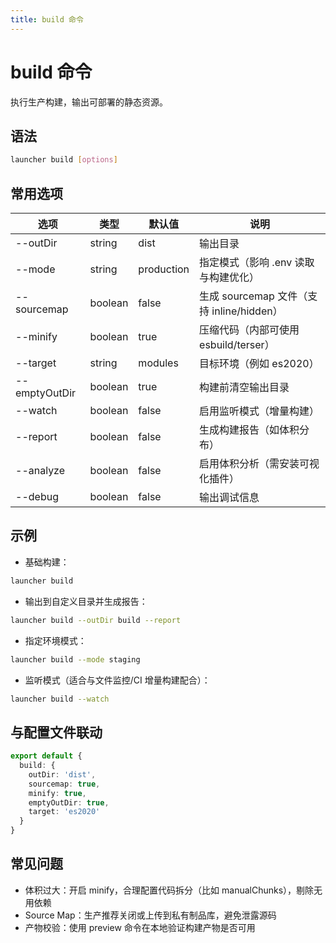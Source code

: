 ```yaml
---
title: build 命令
---
```


# build 命令

执行生产构建，输出可部署的静态资源。

## 语法

```bash
launcher build [options]
```

## 常用选项

| 选项 | 类型 | 默认值 | 说明 |
|---|---|---|---|
| --outDir | string | dist | 输出目录 |
| --mode | string | production | 指定模式（影响 .env 读取与构建优化） |
| --sourcemap | boolean | false | 生成 sourcemap 文件（支持 inline/hidden） |
| --minify | boolean | true | 压缩代码（内部可使用 esbuild/terser） |
| --target | string | modules | 目标环境（例如 es2020） |
| --emptyOutDir | boolean | true | 构建前清空输出目录 |
| --watch | boolean | false | 启用监听模式（增量构建） |
| --report | boolean | false | 生成构建报告（如体积分布） |
| --analyze | boolean | false | 启用体积分析（需安装可视化插件） |
| --debug | boolean | false | 输出调试信息 |

## 示例

- 基础构建：
```bash
launcher build
```

- 输出到自定义目录并生成报告：
```bash
launcher build --outDir build --report
```

- 指定环境模式：
```bash
launcher build --mode staging
```

- 监听模式（适合与文件监控/CI 增量构建配合）：
```bash
launcher build --watch
```

## 与配置文件联动

```ts
export default {
  build: {
    outDir: 'dist',
    sourcemap: true,
    minify: true,
    emptyOutDir: true,
    target: 'es2020'
  }
}
```

## 常见问题
- 体积过大：开启 minify，合理配置代码拆分（比如 manualChunks），剔除无用依赖
- Source Map：生产推荐关闭或上传到私有制品库，避免泄露源码
- 产物校验：使用 preview 命令在本地验证构建产物是否可用

